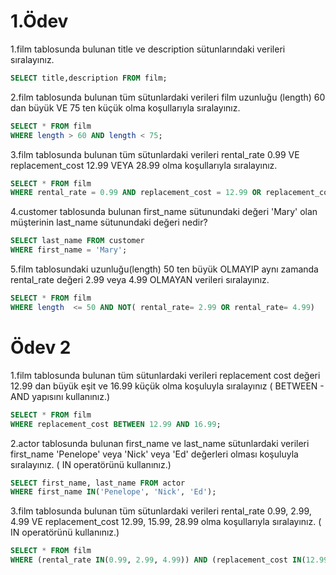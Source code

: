 
# 1.Ödev

1.film tablosunda bulunan title ve description sütunlarındaki verileri sıralayınız.
```Sql
SELECT title,description FROM film;
```

2.film tablosunda bulunan tüm sütunlardaki verileri film uzunluğu (length) 60 dan büyük VE 75 ten küçük olma koşullarıyla sıralayınız.
```Sql
SELECT * FROM film
WHERE length > 60 AND length < 75;
```

3.film tablosunda bulunan tüm sütunlardaki verileri rental_rate 0.99 VE replacement_cost 12.99 VEYA 28.99 olma koşullarıyla sıralayınız.
```Sql
SELECT * FROM film
WHERE rental_rate = 0.99 AND replacement_cost = 12.99 OR replacement_cost = 28.99;
```

4.customer tablosunda bulunan first_name sütunundaki değeri 'Mary' olan müşterinin last_name sütunundaki değeri nedir?
```Sql
SELECT last_name FROM customer
WHERE first_name = 'Mary';
```

5.film tablosundaki uzunluğu(length) 50 ten büyük OLMAYIP aynı zamanda rental_rate değeri 2.99 veya 4.99 OLMAYAN verileri sıralayınız.
```Sql
SELECT * FROM film
WHERE length  <= 50 AND NOT( rental_rate= 2.99 OR rental_rate= 4.99)
```

# Ödev 2

1.film tablosunda bulunan tüm sütunlardaki verileri replacement cost değeri 12.99 dan büyük eşit ve 16.99 küçük olma koşuluyla sıralayınız ( BETWEEN - AND yapısını kullanınız.)
```Sql
SELECT * FROM film
WHERE replacement_cost BETWEEN 12.99 AND 16.99;
```

2.actor tablosunda bulunan first_name ve last_name sütunlardaki verileri first_name 'Penelope' veya 'Nick' veya 'Ed' değerleri olması koşuluyla sıralayınız. ( IN operatörünü kullanınız.)
```Sql
SELECT first_name, last_name FROM actor
WHERE first_name IN('Penelope', 'Nick', 'Ed');
```

3.film tablosunda bulunan tüm sütunlardaki verileri rental_rate 0.99, 2.99, 4.99 VE replacement_cost 12.99, 15.99, 28.99 olma koşullarıyla sıralayınız. ( IN operatörünü kullanınız.)
```Sql
SELECT * FROM film
WHERE (rental_rate IN(0.99, 2.99, 4.99)) AND (replacement_cost IN(12.99, 15.99, 28.99));
```
